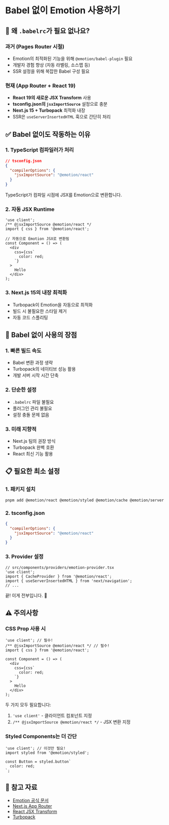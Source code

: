 # Babel 없이 Emotion 사용하기

## 🤔 왜 `.babelrc`가 필요 없나요?

### 과거 (Pages Router 시절)

- Emotion의 최적화된 기능을 위해 `@emotion/babel-plugin` 필요
- 개발자 경험 향상 (자동 라벨링, 소스맵 등)
- SSR 설정을 위해 복잡한 Babel 구성 필요

### 현재 (App Router + React 19)

- **React 19의 새로운 JSX Transform** 사용
- **tsconfig.json의 `jsxImportSource`** 설정으로 충분
- **Next.js 15 + Turbopack** 최적화 내장
- SSR은 `useServerInsertedHTML` 훅으로 간단히 처리

## ✅ Babel 없이도 작동하는 이유

### 1. TypeScript 컴파일러가 처리

```json
// tsconfig.json
{
  "compilerOptions": {
    "jsxImportSource": "@emotion/react"
  }
}
```

TypeScript가 컴파일 시점에 JSX를 Emotion으로 변환합니다.

### 2. 자동 JSX Runtime

```tsx
'use client';
/** @jsxImportSource @emotion/react */
import { css } from '@emotion/react';

// 자동으로 Emotion JSX로 변환됨
const Component = () => (
  <div
    css={css`
      color: red;
    `}
  >
    Hello
  </div>
);
```

### 3. Next.js 15의 내장 최적화

- Turbopack이 Emotion을 자동으로 최적화
- 빌드 시 불필요한 스타일 제거
- 자동 코드 스플리팅

## 🚀 Babel 없이 사용의 장점

### 1. **빠른 빌드 속도**

- Babel 변환 과정 생략
- Turbopack의 네이티브 성능 활용
- 개발 서버 시작 시간 단축

### 2. **단순한 설정**

- `.babelrc` 파일 불필요
- 플러그인 관리 불필요
- 설정 충돌 문제 없음

### 3. **미래 지향적**

- Next.js 팀의 권장 방식
- Turbopack 완벽 호환
- React 최신 기능 활용

## 📋 필요한 최소 설정

### 1. 패키지 설치

```bash
pnpm add @emotion/react @emotion/styled @emotion/cache @emotion/server
```

### 2. tsconfig.json

```json
{
  "compilerOptions": {
    "jsxImportSource": "@emotion/react"
  }
}
```

### 3. Provider 설정

```tsx
// src/components/providers/emotion-provider.tsx
'use client';
import { CacheProvider } from '@emotion/react';
import { useServerInsertedHTML } from 'next/navigation';
// ...
```

끝! 이게 전부입니다. 🎉

## ⚠️ 주의사항

### CSS Prop 사용 시

```tsx
'use client'; // 필수!
/** @jsxImportSource @emotion/react */ // 필수!
import { css } from '@emotion/react';

const Component = () => (
  <div
    css={css`
      color: red;
    `}
  >
    Hello
  </div>
);
```

두 가지 모두 필요합니다:

1. `'use client'` - 클라이언트 컴포넌트 지정
2. `/** @jsxImportSource @emotion/react */` - JSX 변환 지정

### Styled Components는 더 간단

```tsx
'use client'; // 이것만 필요!
import styled from '@emotion/styled';

const Button = styled.button`
  color: red;
`;
```

## 🔗 참고 자료

- [Emotion 공식 문서](https://emotion.sh/docs/introduction)
- [Next.js App Router](https://nextjs.org/docs/app)
- [React JSX Transform](https://legacy.reactjs.org/blog/2020/09/22/introducing-the-new-jsx-transform.html)
- [Turbopack](https://nextjs.org/docs/architecture/turbopack)
